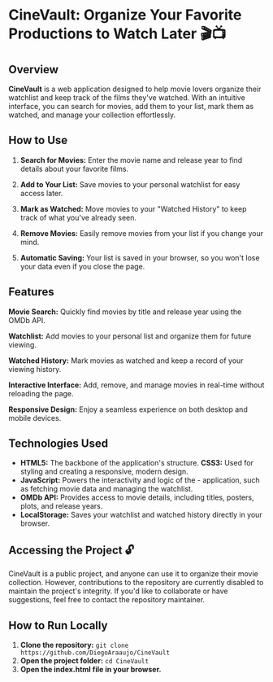 # CineVault: Organize Your Favorite Productions to Watch Later 🎬📺

## Overview
**CineVault** is a web application designed to help movie lovers organize their watchlist and keep track of the films they've watched. With an intuitive interface, you can search for movies, add them to your list, mark them as watched, and manage your collection effortlessly.


## How to Use
1. **Search for Movies:** Enter the movie name and release year to find details about your favorite films.
2. **Add to Your List:** Save movies to your personal watchlist for easy access later.
3. **Mark as Watched:** Move movies to your "Watched History" to keep track of what you've already seen.

4. **Remove Movies:** Easily remove movies from your list if you change your mind.
5. **Automatic Saving:** Your list is saved in your browser, so you won't lose your data even if you close the page.


## Features
**Movie Search:** Quickly find movies by title and release year using the OMDb API.

**Watchlist:** Add movies to your personal list and organize them for future viewing.

**Watched History:** Mark movies as watched and keep a record of your viewing history.

**Interactive Interface:** Add, remove, and manage movies in real-time without reloading the page.

**Responsive Design:** Enjoy a seamless experience on both desktop and mobile devices.


## Technologies Used
- **HTML5:** The backbone of the application's structure.
**CSS3:** Used for styling and creating a responsive, modern design.
- **JavaScript:** Powers the interactivity and logic of the - application, such as fetching movie data and managing the watchlist.
- **OMDb API:** Provides access to movie details, including titles, posters, plots, and release years.
- **LocalStorage:** Saves your watchlist and watched history directly in your browser.


## Accessing the Project 🔓
CineVault is a public project, and anyone can use it to organize their movie collection. However, contributions to the repository are currently disabled to maintain the project's integrity. If you'd like to collaborate or have suggestions, feel free to contact the repository maintainer.


## How to Run Locally
1. **Clone the repository:**
```git clone https://github.com/DiegoAraaujo/CineVault```
3. **Open the project folder:**
```cd CineVault```
4. **Open the index.html file in your browser.**
